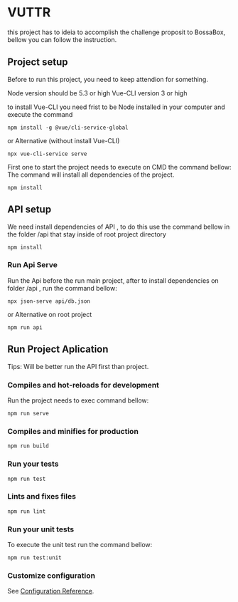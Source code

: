 # VUTTR
this project has to ideia to accomplish the challenge proposit to BossaBox, bellow you can follow the instruction.

## Project setup

Before to run this project, you need to keep attendion for something.

Node version should be 5.3 or high
Vue-CLI version 3 or high

to install Vue-CLI you need frist to be Node installed in your computer and execute the command

```
npm install -g @vue/cli-service-global

```
or Alternative (without install Vue-CLI)

```
npx vue-cli-service serve
```

First one to start the project needs to execute on CMD the command bellow:
The command will install all dependencies of the project. 

```
npm install
```
## API setup

We need install dependencies of API , to do this use the command bellow in the 
folder /api that stay inside of root project directory 

```
npm install
```
### Run Api Serve
Run the Api before the run main project, after to install dependencies on folder /api , run the command bellow:


```
npx json-serve api/db.json
```

or Alternative on root project

```
npm run api
```
## Run Project Aplication

Tips: Will be better run the API first than project.

### Compiles and hot-reloads for development
Run the project needs to exec command bellow:

```
npm run serve
```

### Compiles and minifies for production
```
npm run build
```

### Run your tests
```
npm run test
```

### Lints and fixes files
```
npm run lint
```

### Run your unit tests
To execute the unit test run the command bellow:

```
npm run test:unit
```

### Customize configuration
See [Configuration Reference](https://cli.vuejs.org/config/).
